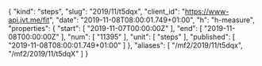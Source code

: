{
  "kind": "steps",
  "slug": "2019/11/t5dqx",
  "client_id": "https://www-api.jvt.me/fit",
  "date": "2019-11-08T08:00:01.749+01:00",
  "h": "h-measure",
  "properties": {
    "start": [
      "2019-11-07T00:00:00Z"
    ],
    "end": [
      "2019-11-08T00:00:00Z"
    ],
    "num": [
      "11395"
    ],
    "unit": [
      "steps"
    ],
    "published": [
      "2019-11-08T08:00:01.749+01:00"
    ]
  },
  "aliases": [
    "/mf2/2019/11/t5dqx",
    "/mf2/2019/11/t5dqX"
  ]
}
